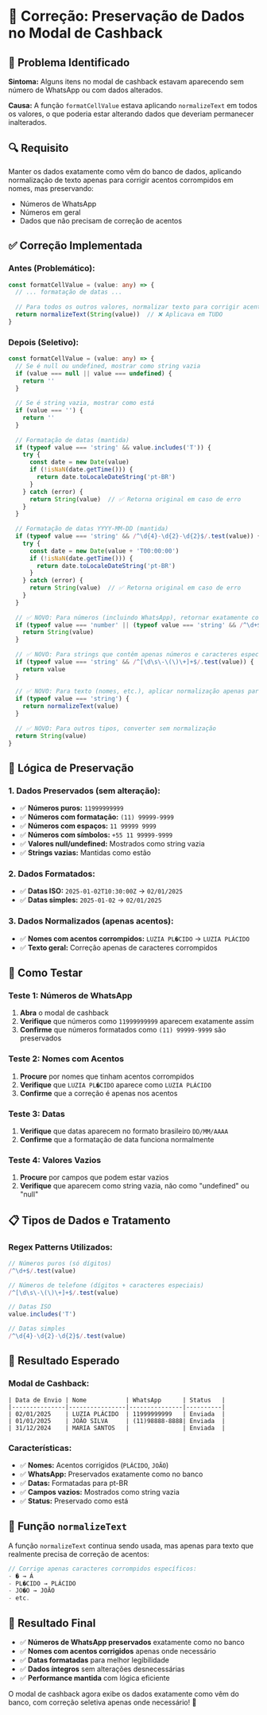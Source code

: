 # 🔧 Correção: Preservação de Dados no Modal de Cashback

## 🎯 Problema Identificado

**Sintoma:** Alguns itens no modal de cashback estavam aparecendo sem número de WhatsApp ou com dados alterados.

**Causa:** A função `formatCellValue` estava aplicando `normalizeText` em todos os valores, o que poderia estar alterando dados que deveriam permanecer inalterados.

## 🔍 Requisito

Manter os dados exatamente como vêm do banco de dados, aplicando normalização de texto apenas para corrigir acentos corrompidos em nomes, mas preservando:
- Números de WhatsApp
- Números em geral
- Dados que não precisam de correção de acentos

## ✅ Correção Implementada

### **Antes (Problemático):**
```typescript
const formatCellValue = (value: any) => {
  // ... formatação de datas ...
  
  // Para todos os outros valores, normalizar texto para corrigir acentos
  return normalizeText(String(value))  // ❌ Aplicava em TUDO
}
```

### **Depois (Seletivo):**
```typescript
const formatCellValue = (value: any) => {
  // Se é null ou undefined, mostrar como string vazia
  if (value === null || value === undefined) {
    return ''
  }
  
  // Se é string vazia, mostrar como está
  if (value === '') {
    return ''
  }
  
  // Formatação de datas (mantida)
  if (typeof value === 'string' && value.includes('T')) {
    try {
      const date = new Date(value)
      if (!isNaN(date.getTime())) {
        return date.toLocaleDateString('pt-BR')
      }
    } catch (error) {
      return String(value)  // ✅ Retorna original em caso de erro
    }
  }
  
  // Formatação de datas YYYY-MM-DD (mantida)
  if (typeof value === 'string' && /^\d{4}-\d{2}-\d{2}$/.test(value)) {
    try {
      const date = new Date(value + 'T00:00:00')
      if (!isNaN(date.getTime())) {
        return date.toLocaleDateString('pt-BR')
      }
    } catch (error) {
      return String(value)  // ✅ Retorna original em caso de erro
    }
  }
  
  // ✅ NOVO: Para números (incluindo WhatsApp), retornar exatamente como está
  if (typeof value === 'number' || (typeof value === 'string' && /^\d+$/.test(value))) {
    return String(value)
  }
  
  // ✅ NOVO: Para strings que contêm apenas números e caracteres especiais (telefones)
  if (typeof value === 'string' && /^[\d\s\-\(\)\+]+$/.test(value)) {
    return value
  }
  
  // ✅ NOVO: Para texto (nomes, etc.), aplicar normalização apenas para acentos
  if (typeof value === 'string') {
    return normalizeText(value)
  }
  
  // ✅ NOVO: Para outros tipos, converter sem normalização
  return String(value)
}
```

## 🎯 Lógica de Preservação

### **1. Dados Preservados (sem alteração):**
- ✅ **Números puros:** `11999999999`
- ✅ **Números com formatação:** `(11) 99999-9999`
- ✅ **Números com espaços:** `11 99999 9999`
- ✅ **Números com símbolos:** `+55 11 99999-9999`
- ✅ **Valores null/undefined:** Mostrados como string vazia
- ✅ **Strings vazias:** Mantidas como estão

### **2. Dados Formatados:**
- ✅ **Datas ISO:** `2025-01-02T10:30:00Z` → `02/01/2025`
- ✅ **Datas simples:** `2025-01-02` → `02/01/2025`

### **3. Dados Normalizados (apenas acentos):**
- ✅ **Nomes com acentos corrompidos:** `LUZIA PL�CIDO` → `LUZIA PLÁCIDO`
- ✅ **Texto geral:** Correção apenas de caracteres corrompidos

## 🧪 Como Testar

### **Teste 1: Números de WhatsApp**
1. **Abra** o modal de cashback
2. **Verifique** que números como `11999999999` aparecem exatamente assim
3. **Confirme** que números formatados como `(11) 99999-9999` são preservados

### **Teste 2: Nomes com Acentos**
1. **Procure** por nomes que tinham acentos corrompidos
2. **Verifique** que `LUZIA PL�CIDO` aparece como `LUZIA PLÁCIDO`
3. **Confirme** que a correção é apenas nos acentos

### **Teste 3: Datas**
1. **Verifique** que datas aparecem no formato brasileiro `DD/MM/AAAA`
2. **Confirme** que a formatação de data funciona normalmente

### **Teste 4: Valores Vazios**
1. **Procure** por campos que podem estar vazios
2. **Verifique** que aparecem como string vazia, não como "undefined" ou "null"

## 📋 Tipos de Dados e Tratamento

### **Regex Patterns Utilizados:**

```typescript
// Números puros (só dígitos)
/^\d+$/.test(value)

// Números de telefone (dígitos + caracteres especiais)
/^[\d\s\-\(\)\+]+$/.test(value)

// Datas ISO
value.includes('T')

// Datas simples
/^\d{4}-\d{2}-\d{2}$/.test(value)
```

## 🎯 Resultado Esperado

### **Modal de Cashback:**
```
| Data de Envio | Nome           | WhatsApp      | Status   |
|---------------|----------------|---------------|----------|
| 02/01/2025    | LUZIA PLÁCIDO  | 11999999999   | Enviada  |
| 01/01/2025    | JOÃO SILVA     | (11)98888-8888| Enviada  |
| 31/12/2024    | MARIA SANTOS   |               | Enviada  |
```

### **Características:**
- ✅ **Nomes:** Acentos corrigidos (`PLÁCIDO`, `JOÃO`)
- ✅ **WhatsApp:** Preservados exatamente como no banco
- ✅ **Datas:** Formatadas para pt-BR
- ✅ **Campos vazios:** Mostrados como string vazia
- ✅ **Status:** Preservado como está

## 📝 Função `normalizeText`

A função `normalizeText` continua sendo usada, mas apenas para texto que realmente precisa de correção de acentos:

```typescript
// Corrige apenas caracteres corrompidos específicos:
- � → Á
- PL�CIDO → PLÁCIDO  
- JO�O → JOÃO
- etc.
```

## 🎯 Resultado Final

- ✅ **Números de WhatsApp preservados** exatamente como no banco
- ✅ **Nomes com acentos corrigidos** apenas onde necessário
- ✅ **Datas formatadas** para melhor legibilidade
- ✅ **Dados íntegros** sem alterações desnecessárias
- ✅ **Performance mantida** com lógica eficiente

O modal de cashback agora exibe os dados exatamente como vêm do banco, com correção seletiva apenas onde necessário! 🚀